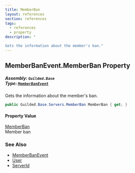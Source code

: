 ```yaml
---
title: MemberBan
layout: references
section: references
tags:
  - references
  - property
description: "

Gets the information about the member's ban."
---
```


## MemberBanEvent.MemberBan Property
##### **Assembly:** `Guilded.Base`<br/>**Type:** [`MemberBanEvent`](MemberBanEvent 'Guilded.Base.Events.MemberBanEvent')

Gets the information about the member's ban.

```csharp
public Guilded.Base.Servers.MemberBan MemberBan { get; }
```

#### Property Value
[MemberBan](MemberBan 'Guilded.Base.Servers.MemberBan')  
Member ban

### See Also
- [MemberBanEvent](MemberBanEvent 'Guilded.Base.Events.MemberBanEvent')
- [User](MemberBanEvent.User 'Guilded.Base.Events.MemberBanEvent.User')
- [ServerId](MemberBanEvent.ServerId 'Guilded.Base.Events.MemberBanEvent.ServerId')